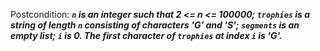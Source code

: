 Postcondition: ***`n` is an integer such that 2 <= n <= 100000; `trophies` is a string of length `n` consisting of characters 'G' and 'S'; `segments` is an empty list; `i` is 0. The first character of `trophies` at index `i` is 'G'.***